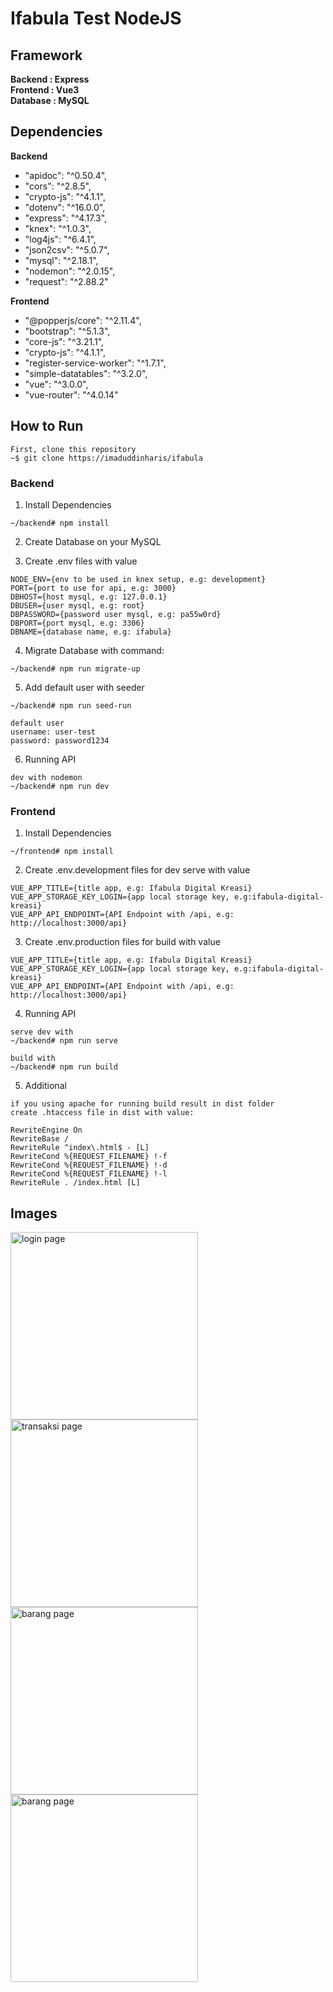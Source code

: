 # Ifabula Test NodeJS

## Framework

**Backend : Express**  
**Frontend : Vue3**  
**Database : MySQL**

## Dependencies

**Backend**  
* "apidoc": "^0.50.4",
* "cors": "^2.8.5",
* "crypto-js": "^4.1.1",
* "dotenv": "^16.0.0",
* "express": "^4.17.3",
* "knex": "^1.0.3",
* "log4js": "^6.4.1",
* "json2csv": "^5.0.7",
* "mysql": "^2.18.1",
* "nodemon": "^2.0.15",
* "request": "^2.88.2"

**Frontend**
* "@popperjs/core": "^2.11.4",
* "bootstrap": "^5.1.3",
* "core-js": "^3.21.1",
* "crypto-js": "^4.1.1",
* "register-service-worker": "^1.7.1",
* "simple-datatables": "^3.2.0",
* "vue": "^3.0.0",
* "vue-router": "^4.0.14"

## How to Run

```
First, clone this repository  
~$ git clone https://imaduddinharis/ifabula
``` 

### Backend

1. Install Dependencies 

``` 
~/backend# npm install
``` 

2. Create Database on your MySQL  

3. Create .env files with value

```
NODE_ENV={env to be used in knex setup, e.g: development}
PORT={port to use for api, e.g: 3000}
DBHOST={host mysql, e.g: 127.0.0.1}
DBUSER={user mysql, e.g: root}
DBPASSWORD={password user mysql, e.g: pa55w0rd}
DBPORT={port mysql, e.g: 3306}
DBNAME={database name, e.g: ifabula}
```

4. Migrate Database with command:

```
~/backend# npm run migrate-up
```

5. Add default user with seeder

```
~/backend# npm run seed-run

default user
username: user-test
password: password1234
```

6. Running API

```
dev with nodemon
~/backend# npm run dev
```

### Frontend

1. Install Dependencies 

``` 
~/frontend# npm install
``` 

2. Create .env.development files for dev serve with value

```
VUE_APP_TITLE={title app, e.g: Ifabula Digital Kreasi}
VUE_APP_STORAGE_KEY_LOGIN={app local storage key, e.g:ifabula-digital-kreasi}
VUE_APP_API_ENDPOINT={API Endpoint with /api, e.g: http://localhost:3000/api}
```

3. Create .env.production files for build with value

```
VUE_APP_TITLE={title app, e.g: Ifabula Digital Kreasi}
VUE_APP_STORAGE_KEY_LOGIN={app local storage key, e.g:ifabula-digital-kreasi}
VUE_APP_API_ENDPOINT={API Endpoint with /api, e.g: http://localhost:3000/api}
```

4. Running API

```
serve dev with
~/backend# npm run serve

build with
~/backend# npm run build

```

5. Additional

```
if you using apache for running build result in dist folder
create .htaccess file in dist with value:

RewriteEngine On 
RewriteBase / 
RewriteRule ^index\.html$ - [L] 
RewriteCond %{REQUEST_FILENAME} !-f 
RewriteCond %{REQUEST_FILENAME} !-d 
RewriteCond %{REQUEST_FILENAME} !-l 
RewriteRule . /index.html [L]

```


## Images
<img alt="login page" src="https://raw.githubusercontent.com/imaduddinharis/ifabula/master/screenshots/WhatsApp%20Image%202022-04-01%20at%206.53.29%20AM.jpeg" width="300">
<img alt="transaksi page" src="https://raw.githubusercontent.com/imaduddinharis/ifabula/master/screenshots/WhatsApp%20Image%202022-04-01%20at%206.53.24%20AM.jpeg" width="300">
<img alt="barang page" src="https://raw.githubusercontent.com/imaduddinharis/ifabula/master/screenshots/WhatsApp%20Image%202022-04-01%20at%206.53.25%20AM%20(1).jpeg" width="300">
<img alt="barang page" src="https://raw.githubusercontent.com/imaduddinharis/ifabula/master/screenshots/WhatsApp%20Image%202022-04-01%20at%206.53.25%20AM.jpeg" width="300">


